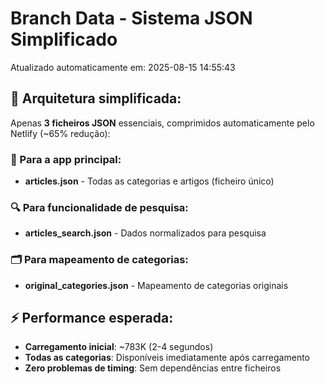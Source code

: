 # Branch Data - Sistema JSON Simplificado
Atualizado automaticamente em: 2025-08-15 14:55:43

## 🎯 Arquitetura simplificada:
Apenas **3 ficheiros JSON** essenciais, comprimidos automaticamente pelo Netlify (~65% redução):

### 📱 Para a app principal:
- **articles.json** - Todas as categorias e artigos (ficheiro único)

### 🔍 Para funcionalidade de pesquisa:
- **articles_search.json** - Dados normalizados para pesquisa

### 🗂️ Para mapeamento de categorias:
- **original_categories.json** - Mapeamento de categorias originais

## ⚡ Performance esperada:
- **Carregamento inicial**: ~783K (2-4 segundos)
- **Todas as categorias**: Disponíveis imediatamente após carregamento
- **Zero problemas de timing**: Sem dependências entre ficheiros
